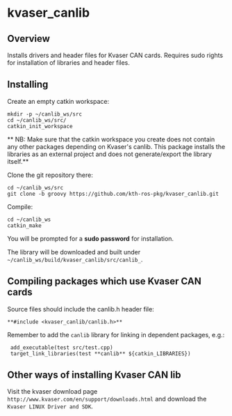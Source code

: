 kvaser_canlib
=============

Overview
---------------------------------------------

Installs drivers and header files for Kvaser CAN cards. Requires sudo rights for installation of libraries and header files.


Installing
---------------------------------------------

Create an empty catkin workspace:

    mkdir -p ~/canlib_ws/src
    cd ~/canlib_ws/src/
    catkin_init_workspace

** NB: Make sure that the catkin workspace you create does not contain any other packages depending on Kvaser's canlib. This package installs the libraries as an external project and does not generate/export the library itself.**

Clone the git repository there:
    
    cd ~/canlib_ws/src
    git clone -b groovy https://github.com/kth-ros-pkg/kvaser_canlib.git

Compile:
 
    cd ~/canlib_ws
    catkin_make    

You will be prompted for a **sudo password** for installation.

The library will be downloaded and built under `~/canlib_ws/build/kvaser_canlib/src/canlib_`. 


Compiling packages which use Kvaser CAN cards
---------------------------------------------

Source files should include the canlib.h header file:
 
    **#include <kvaser_canlib/canlib.h>**


Remember to add the `canlib` library for linking in dependent packages, e.g.:

     add_executable(test src/test.cpp)
     target_link_libraries(test **canlib** ${catkin_LIBRARIES})


Other ways of installing Kvaser CAN lib
---------------------------------------------

Visit the kvaser download page `http://www.kvaser.com/en/support/downloads.html` and download the `Kvaser LINUX Driver and SDK`.